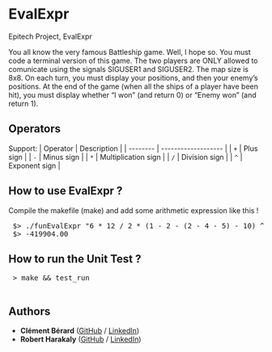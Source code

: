 # EvalExpr
Epitech Project, EvalExpr

You all know the very famous Battleship game. Well, I hope so. You must code a terminal version of this game. The two players are ONLY allowed to comunicate using the signals SIGUSER1 and SIGUSER2. The map size is 8x8. On each turn, you must display your positions, and then your enemy’s positions. At the end of the game (when all the ships of a player have been hit), you must display whether “I won” (and return 0) or “Enemy won” (and return 1).

## Operators 

Support:
| Operator | Description         |
| -------- | ------------------- |
| `+`      | Plus sign           |
| `-`      | Minus sign          |
| `*`      | Multiplication sign |
| `/`      | Division sign       |
| `^`      | Exponent sign       |

## How to use EvalExpr ?

<p align="justify"> 
Compile the makefile (make) and add some arithmetic expression like this !
</p>
<pre>
 $> ./funEvalExpr "6 * 12 / 2 * (1 - 2 - (2 - 4 - 5) - 10) ^ 2 * (2 - 7 - 4) ^ 3"
 $> -419904.00
</pre>

## How to run the Unit Test ?

<p align="justify"> 
 <pre>
 > make && test_run
 </pre>

## Authors

* **Clément Bérard** ([GitHub](https://github.com/Twisterrr) / [LinkedIn](https://www.linkedin.com/in/clementberard/))
* **Robert Harakaly** ([GitHub](https://github.com/RobertSparadrap) / [LinkedIn](https://www.linkedin.com/in/robert-harakaly-3b19391a1/))
